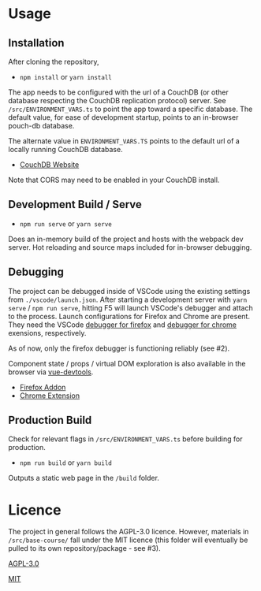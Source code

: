 # Usage

## Installation

After cloning the repository,

 - `npm install` or `yarn install`

 The app needs to be configured with the url of a CouchDB (or other database respecting the CouchDB replication protocol) server. See `/src/ENVIRONMENT_VARS.ts` to point the app toward a specific database. The default value, for ease of development startup, points to an in-browser pouch-db database.

 The alternate value in `ENVIRONMENT_VARS.TS` points to the default url of a locally running CouchDB database.

  - [CouchDB Website](http://couchdb.apache.org/)

  Note that CORS may need to be enabled in your CouchDB install.

## Development Build / Serve

 - `npm run serve` or `yarn serve`

Does an in-memory build of the project and hosts with the webpack dev server. Hot reloading and source maps included for in-browser debugging.

## Debugging

The project can be debugged inside of VSCode using the existing settings from `./vscode/launch.json`. After starting a development server with `yarn serve` / `npm run serve`, hitting F5 will launch VSCode's debugger and attach to the process. Launch configurations for Firefox and Chrome are present. They need the VSCode [debugger for firefox](https://marketplace.visualstudio.com/items?itemName=hbenl.vscode-firefox-debug) and [debugger for chrome](https://marketplace.visualstudio.com/items?itemName=msjsdiag.debugger-for-chrome) exensions, respectively.

As of now, only the firefox debugger is functioning reliably (see #2).

Component state / props / virtual DOM exploration is also available in the browser via [vue-devtools](https://github.com/vuejs/vue-devtools).

 - [Firefox Addon](https://addons.mozilla.org/en-US/firefox/addon/vue-js-devtools/)
 - [Chrome Extension](https://chrome.google.com/webstore/detail/vuejs-devtools/nhdogjmejiglipccpnnnanhbledajbpd)

## Production Build

Check for relevant flags in `/src/ENVIRONMENT_VARS.ts` before building for production.

- `npm run build` or `yarn build`

Outputs a static web page in the `/build` folder.


# Licence

The project in general follows the AGPL-3.0 licence. However, materials in `/src/base-course/` fall under the MIT licence (this folder will eventually be pulled to its own repository/package - see #3).

[AGPL-3.0](https://opensource.org/licenses/AGPL-3.0)

[MIT](https://opensource.org/licenses/MIT)

